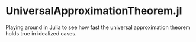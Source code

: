 # UniversalApproximationTheorem.jl
Playing around in Julia to see how fast the universal approximation theorem holds true in idealized cases.
